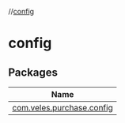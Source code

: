 //[config](index.md)

# config

## Packages

| Name |
|---|
| [com.veles.purchase.config](config/com.veles.purchase.config/index.md) |
